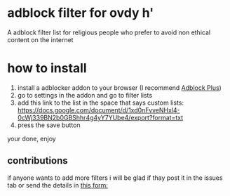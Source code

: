 # adblock filter for ovdy h'
A adblock filter list for religious people who prefer to avoid non ethical content on the internet




# how to install
1. install a adblocker addon to your browser (I recommend [Adblock Plus](https://adblockplus.org/))
2. go to settings in the addon and go to filter lists
3. add this link to the list in the space that says custom lists:                            
https://docs.google.com/document/d/1xd0nFvveNHxl4-0cWj339BN2b0GBShhr4g4yY7YUbe4/export?format=txt
4. press the save button

your done, 
enjoy


## contributions
if anyone wants to add more filters i will be glad if thay post it in the issues tab or send the details in [this form:](https://forms.gle/NPPeHrjZ14UKS9qD9
)                         

